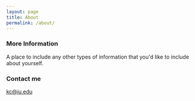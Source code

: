 ```yaml
---
layout: page
title: About
permalink: /about/
---
```




### More Information

A place to include any other types of information that you'd like to include about yourself.

### Contact me

[kc@iu.edu](mailto:kc2@iu.edu)